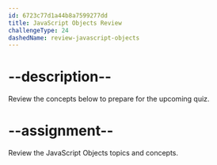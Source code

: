 ```yaml
---
id: 6723c77d1a44b8a7599277dd
title: JavaScript Objects Review
challengeType: 24
dashedName: review-javascript-objects
---
```


# --description--

Review the concepts below to prepare for the upcoming quiz.



# --assignment--

Review the JavaScript Objects topics and concepts.
